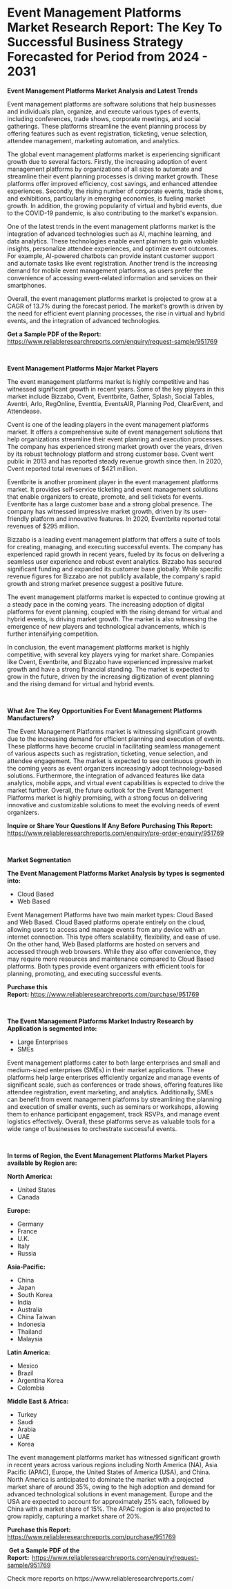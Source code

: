 <p><h1>Event Management Platforms Market Research Report: The Key To Successful Business Strategy Forecasted for Period from 2024 - 2031</h1></p><p><strong>Event Management Platforms Market Analysis and Latest Trends</strong></p>
<p><p>Event management platforms are software solutions that help businesses and individuals plan, organize, and execute various types of events, including conferences, trade shows, corporate meetings, and social gatherings. These platforms streamline the event planning process by offering features such as event registration, ticketing, venue selection, attendee management, marketing automation, and analytics.</p><p>The global event management platforms market is experiencing significant growth due to several factors. Firstly, the increasing adoption of event management platforms by organizations of all sizes to automate and streamline their event planning processes is driving market growth. These platforms offer improved efficiency, cost savings, and enhanced attendee experiences. Secondly, the rising number of corporate events, trade shows, and exhibitions, particularly in emerging economies, is fueling market growth. In addition, the growing popularity of virtual and hybrid events, due to the COVID-19 pandemic, is also contributing to the market's expansion.</p><p>One of the latest trends in the event management platforms market is the integration of advanced technologies such as AI, machine learning, and data analytics. These technologies enable event planners to gain valuable insights, personalize attendee experiences, and optimize event outcomes. For example, AI-powered chatbots can provide instant customer support and automate tasks like event registration. Another trend is the increasing demand for mobile event management platforms, as users prefer the convenience of accessing event-related information and services on their smartphones.</p><p>Overall, the event management platforms market is projected to grow at a CAGR of 13.7% during the forecast period. The market's growth is driven by the need for efficient event planning processes, the rise in virtual and hybrid events, and the integration of advanced technologies.</p></p>
<p><strong>Get a Sample PDF of the Report:&nbsp;</strong> <a href="https://www.reliableresearchreports.com/enquiry/request-sample/951769">https://www.reliableresearchreports.com/enquiry/request-sample/951769</a></p>
<p>&nbsp;</p>
<p><strong>Event Management Platforms Major Market Players</strong></p>
<p><p>The event management platforms market is highly competitive and has witnessed significant growth in recent years. Some of the key players in this market include Bizzabo, Cvent, Eventbrite, Gather, Splash, Social Tables, Aventri, Arlo, RegOnline, Eventtia, EventsAIR, Planning Pod, ClearEvent, and Attendease.</p><p>Cvent is one of the leading players in the event management platforms market. It offers a comprehensive suite of event management solutions that help organizations streamline their event planning and execution processes. The company has experienced strong market growth over the years, driven by its robust technology platform and strong customer base. Cvent went public in 2013 and has reported steady revenue growth since then. In 2020, Cvent reported total revenues of $421 million.</p><p>Eventbrite is another prominent player in the event management platforms market. It provides self-service ticketing and event management solutions that enable organizers to create, promote, and sell tickets for events. Eventbrite has a large customer base and a strong global presence. The company has witnessed impressive market growth, driven by its user-friendly platform and innovative features. In 2020, Eventbrite reported total revenues of $295 million.</p><p>Bizzabo is a leading event management platform that offers a suite of tools for creating, managing, and executing successful events. The company has experienced rapid growth in recent years, fueled by its focus on delivering a seamless user experience and robust event analytics. Bizzabo has secured significant funding and expanded its customer base globally. While specific revenue figures for Bizzabo are not publicly available, the company's rapid growth and strong market presence suggest a positive future.</p><p>The event management platforms market is expected to continue growing at a steady pace in the coming years. The increasing adoption of digital platforms for event planning, coupled with the rising demand for virtual and hybrid events, is driving market growth. The market is also witnessing the emergence of new players and technological advancements, which is further intensifying competition.</p><p>In conclusion, the event management platforms market is highly competitive, with several key players vying for market share. Companies like Cvent, Eventbrite, and Bizzabo have experienced impressive market growth and have a strong financial standing. The market is expected to grow in the future, driven by the increasing digitization of event planning and the rising demand for virtual and hybrid events.</p></p>
<p>&nbsp;</p>
<p><strong>What Are The Key Opportunities For Event Management Platforms Manufacturers?</strong></p>
<p><p>The Event Management Platforms market is witnessing significant growth due to the increasing demand for efficient planning and execution of events. These platforms have become crucial in facilitating seamless management of various aspects such as registration, ticketing, venue selection, and attendee engagement. The market is expected to see continuous growth in the coming years as event organizers increasingly adopt technology-based solutions. Furthermore, the integration of advanced features like data analytics, mobile apps, and virtual event capabilities is expected to drive the market further. Overall, the future outlook for the Event Management Platforms market is highly promising, with a strong focus on delivering innovative and customizable solutions to meet the evolving needs of event organizers.</p></p>
<p><strong>Inquire or Share Your Questions If Any Before Purchasing This Report:</strong> <a href="https://www.reliableresearchreports.com/enquiry/pre-order-enquiry/951769">https://www.reliableresearchreports.com/enquiry/pre-order-enquiry/951769</a></p>
<p>&nbsp;</p>
<p><strong>Market Segmentation</strong></p>
<p><strong>The Event Management Platforms Market Analysis by types is segmented into:</strong></p>
<p><ul><li>Cloud Based</li><li>Web Based</li></ul></p>
<p><p>Event Management Platforms have two main market types: Cloud Based and Web Based. Cloud Based platforms operate entirely on the cloud, allowing users to access and manage events from any device with an internet connection. This type offers scalability, flexibility, and ease of use. On the other hand, Web Based platforms are hosted on servers and accessed through web browsers. While they also offer convenience, they may require more resources and maintenance compared to Cloud Based platforms. Both types provide event organizers with efficient tools for planning, promoting, and executing successful events.</p></p>
<p><strong>Purchase this Report:&nbsp;</strong><a href="https://www.reliableresearchreports.com/purchase/951769">https://www.reliableresearchreports.com/purchase/951769</a></p>
<p>&nbsp;</p>
<p><strong>The Event Management Platforms Market Industry Research by Application is segmented into:</strong></p>
<p><ul><li>Large Enterprises</li><li>SMEs</li></ul></p>
<p><p>Event management platforms cater to both large enterprises and small and medium-sized enterprises (SMEs) in their market applications. These platforms help large enterprises efficiently organize and manage events of significant scale, such as conferences or trade shows, offering features like attendee registration, event marketing, and analytics. Additionally, SMEs can benefit from event management platforms by streamlining the planning and execution of smaller events, such as seminars or workshops, allowing them to enhance participant engagement, track RSVPs, and manage event logistics effectively. Overall, these platforms serve as valuable tools for a wide range of businesses to orchestrate successful events.</p></p>
<p>&nbsp;</p>
<p><strong>In terms of Region, the Event Management Platforms Market Players available by Region are:</strong></p>
<p>
    <p> <strong> North America: </strong>
        <ul>
            <li>United States</li>
            <li>Canada</li>
        </ul>
        </p> 
    <p> <strong> Europe: </strong>
        <ul>
            <li>Germany</li>
            <li>France</li>
            <li>U.K.</li>
            <li>Italy</li>
            <li>Russia</li>
        </ul>
        </p> 
    <p> <strong> Asia-Pacific: </strong>
        <ul>
            <li>China</li>
            <li>Japan</li>
            <li>South Korea</li>
            <li>India</li>
            <li>Australia</li>
            <li>China Taiwan</li>
            <li>Indonesia</li>
            <li>Thailand</li>
            <li>Malaysia</li>
        </ul>
        </p> 
    <p> <strong> Latin America: </strong>
        <ul>
            <li>Mexico</li>
            <li>Brazil</li>
            <li>Argentina Korea</li>
            <li>Colombia</li>
        </ul>
        </p> 
    <p> <strong> Middle East & Africa: </strong>
        <ul>
            <li>Turkey</li>
            <li>Saudi</li>
            <li>Arabia</li>
            <li>UAE</li>
            <li>Korea</li>
        </ul>
    </p>
    </p>
<p><p>The event management platforms market has witnessed significant growth in recent years across various regions including North America (NA), Asia Pacific (APAC), Europe, the United States of America (USA), and China. North America is anticipated to dominate the market with a projected market share of around 35%, owing to the high adoption and demand for advanced technological solutions in event management. Europe and the USA are expected to account for approximately 25% each, followed by China with a market share of 15%. The APAC region is also projected to grow rapidly, capturing a market share of 20%.</p></p>
<p><strong>Purchase this Report: </strong><a href="https://www.reliableresearchreports.com/purchase/951769">https://www.reliableresearchreports.com/purchase/951769</a></p>
<p>&nbsp;<strong>Get a Sample PDF of the Report:&nbsp;&nbsp;</strong><a href="https://www.reliableresearchreports.com/enquiry/request-sample/951769">https://www.reliableresearchreports.com/enquiry/request-sample/951769</a></p>
<p><strong></strong></p>
<p>Check more reports on https://www.reliableresearchreports.com/</p>